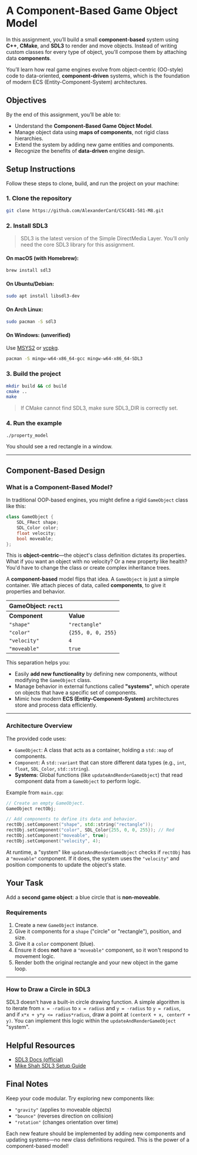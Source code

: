 # A Component-Based Game Object Model

In this assignment, you’ll build a small **component-based** system using **C++**, **CMake**, and **SDL3** to render and move objects. Instead of writing custom classes for every type of object, you'll compose them by attaching data **components**.

You’ll learn how real game engines evolve from object-centric (OO-style) code to data-oriented, **component-driven** systems, which is the foundation of modern ECS (Entity-Component-System) architectures.

## Objectives

By the end of this assignment, you’ll be able to:

  - Understand the **Component-Based Game Object Model**.
  - Manage object data using **maps of components**, not rigid class hierarchies.
  - Extend the system by adding new game entities and components.
  - Recognize the benefits of **data-driven** engine design.

## Setup Instructions

Follow these steps to clone, build, and run the project on your machine:

### 1\. Clone the repository

```bash
git clone https://github.com/AlexanderCard/CSC481-581-M8.git
```

### 2\. Install SDL3

> SDL3 is the latest version of the Simple DirectMedia Layer. You’ll only need the core SDL3 library for this assignment.

#### On **macOS** (with Homebrew):

```bash
brew install sdl3
```

#### On **Ubuntu/Debian**:

```bash
sudo apt install libsdl3-dev
```

#### On **Arch Linux**:

```bash
sudo pacman -S sdl3
```

#### On **Windows**: (unverified)

Use [MSYS2](https://www.msys2.org/) or [vcpkg](https://vcpkg.io/).

```bash
pacman -S mingw-w64-x86_64-gcc mingw-w64-x86_64-SDL3
```

### 3\. Build the project

```bash
mkdir build && cd build
cmake ..
make
```

> If CMake cannot find SDL3, make sure SDL3\_DIR is correctly set.

### 4\. Run the example

```bash
./property_model
```

You should see a red rectangle in a window.

-----

## Component-Based Design

### What is a Component-Based Model?

In traditional OOP-based engines, you might define a rigid `GameObject` class like this:

```cpp
class GameObject {
    SDL_FRect shape;
    SDL_Color color;
    float velocity;
    bool moveable;
};
```

This is **object-centric**—the object's class definition dictates its properties. What if you want an object with no velocity? Or a new property like health? You'd have to change the class or create complex inheritance trees.

A **component-based** model flips that idea. A `GameObject` is just a simple container. We attach pieces of data, called **components**, to give it properties and behavior.

| GameObject: `rect1` | |
| :--- | :--- |
| **Component** | **Value** |
| `"shape"` | `"rectangle"` |
| `"color"` | `{255, 0, 0, 255}` |
| `"velocity"` | `4` |
| `"moveable"` | `true` |

This separation helps you:

  - Easily **add new functionality** by defining new components, without modifying the `GameObject` class.
  - Manage behavior in external functions called **"systems"**, which operate on objects that have a specific set of components.
  - Mimic how modern **ECS (Entity-Component-System)** architectures store and process data efficiently.

-----

### Architecture Overview

The provided code uses:

  - `GameObject`: A class that acts as a container, holding a `std::map` of components.
  - `Component`: A `std::variant` that can store different data types (e.g., `int`, `float`, `SDL_Color`, `std::string`).
  - **Systems**: Global functions (like `updateAndRenderGameObject`) that read component data from a `GameObject` to perform logic.

Example from `main.cpp`:

```cpp
// Create an empty GameObject.
GameObject rectObj;

// Add components to define its data and behavior.
rectObj.setComponent("shape", std::string("rectangle"));
rectObj.setComponent("color", SDL_Color{255, 0, 0, 255}); // Red
rectObj.setComponent("moveable", true);
rectObj.setComponent("velocity", 4);
```

At runtime, a "system" like `updateAndRenderGameObject` checks if `rectObj` has a `"moveable"` component. If it does, the system uses the `"velocity"` and position components to update the object's state.

## Your Task

Add a **second game object**: a blue circle that is **non-moveable**.

### Requirements

1.  Create a new `GameObject` instance.
2.  Give it components for a `shape` ("circle" or "rectangle"), position, and size.
3.  Give it a `color` component (blue).
4.  Ensure it does **not** have a `"moveable"` component, so it won't respond to movement logic.
5.  Render both the original rectangle and your new object in the game loop.

-----

### How to Draw a Circle in SDL3

SDL3 doesn’t have a built-in circle drawing function. A simple algorithm is to iterate from `x = -radius` to `x = radius` and `y = -radius` to `y = radius`, and if `x*x + y*y <= radius*radius`, draw a point at `(centerX + x, centerY + y)`. You can implement this logic within the `updateAndRenderGameObject` "system".

## Helpful Resources

  - [SDL3 Docs (official)](https://wiki.libsdl.org/SDL3/FrontPage)
  - [Mike Shah SDL3 Setup Guide](https://www.youtube.com/watch?v=kyD5H6w1x-o)

## Final Notes

Keep your code modular. Try exploring new components like:

  - `"gravity"` (applies to moveable objects)
  - `"bounce"` (reverses direction on collision)
  - `"rotation"` (changes orientation over time)

Each new feature should be implemented by adding new components and updating systems—no new class definitions required. This is the power of a component-based model\!
